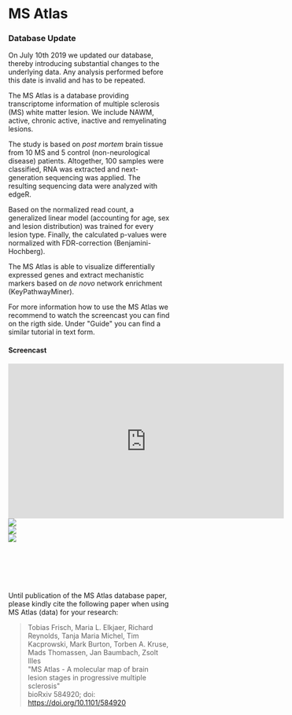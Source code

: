 <div style="max-width: 65% ;margin-left: auto; margin-right: auto">
<div class="row">
<div class="col-sm-8">
	<h1>MS Atlas</h1>

<div id="bereich">
<h3>Database Update</h3>
<p>
On July 10th 2019 we updated our database, thereby introducing substantial changes to the underlying data. Any analysis performed before this date is invalid and has to be repeated.
</p>
</div>

<p> The MS Atlas is a database providing transcriptome information of multiple sclerosis (MS) white matter lesion. We include NAWM, active, chronic active, inactive and remyelinating lesions.</p>

<p> The study is based on <i>post mortem</i> brain tissue from 10 MS and 5 control (non-neurological disease) patients. Altogether, 100 samples were classified, RNA was extracted and next-generation sequencing was applied. The resulting sequencing data were analyzed with edgeR.</p>

<p> Based on the normalized read count, a generalized linear model (accounting for age, sex and lesion distribution) was trained for every lesion type. Finally, the calculated p-values were normalized with FDR-correction (Benjamini-Hochberg). </p>

<p> The MS Atlas is able to visualize differentially expressed genes and extract mechanistic markers based on <i>de novo</i> network enrichment (KeyPathwayMiner). </p>

<p> For more information how to use the MS Atlas we recommend to watch the screencast you can find on the rigth side. Under "Guide" you can find a similar tutorial in text form. </p>

</div>
<div class="col-sm-4">
<h4>Screencast</h4>
<div class="embed-responsive embed-responsive-16by9">
<iframe class="embed-responsive-item" width="560" height="315" src="https://www.youtube.com/embed/HUfMFrnCIJc" frameborder="0" allowfullscreen>
</iframe>
</div>
</div>
</div>


<div class="row", style="margin-bottom: 100px;">
<div class="col-sm-4 col-xs-4"><a href="images/screen_heatmap.png" target="_blank" class="thumbnail"><img src="images/screen_heatmap_thumb.png" class="img-responsive"></a></div>
<div class="col-sm-4 col-xs-4"><a href="images/screen_network.png" target="_blank" class="thumbnail"><img src="images/screen_network_thumb.png" class="img-responsive"></a></div>
<div class="col-sm-4 col-xs-4"><a href="images/screen_vulcano.png" target="_blank" class="thumbnail"><img src="images/screen_vulcano_thumb.png" class="img-responsive"></a></div>
</div>


Until publication of the MS Atlas database paper, please kindly cite the following paper when using MS Atlas (data) for your research:
> Tobias Frisch, Maria L. Elkjaer, Richard Reynolds, Tanja Maria Michel, Tim Kacprowski, Mark Burton, Torben A. Kruse, Mads Thomassen, Jan Baumbach, Zsolt Illes<br>
  "MS Atlas - A molecular map of brain lesion stages in progressive multiple sclerosis"<br>
   bioRxiv 584920; doi: https://doi.org/10.1101/584920
  

</div>
